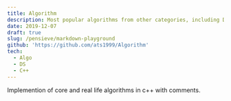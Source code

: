 ```yaml
---
title: Algorithm
description: Most popular algorithms from other categories, including DP, Greedy algorithm, etc.
date: 2019-12-07
draft: true
slug: /pensieve/markdown-playground
github: 'https://github.com/ats1999/Algorithm'
tech:
  - Algo
  - DS
  - C++
---
```


Implemention of core and real life algorithms in c++ with comments.
